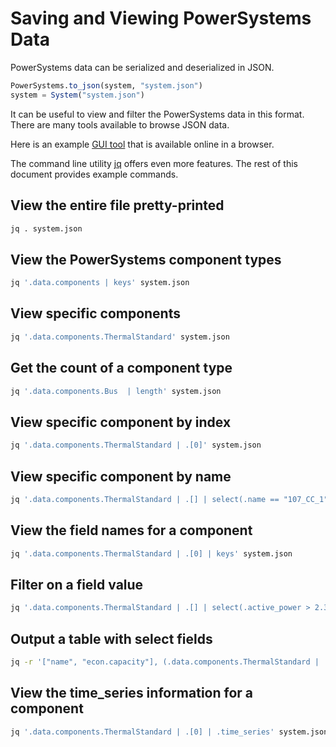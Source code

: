 # Saving and Viewing PowerSystems Data

PowerSystems data can be serialized and deserialized in JSON.

```Julia
PowerSystems.to_json(system, "system.json")
system = System("system.json")
```

It can be useful to view and filter the PowerSystems data in this format. There
are many tools available to browse JSON data.

Here is an example [GUI tool](http://jsonviewer.stack.hu) that is available
online in a browser.

The command line utility [jq](https://stedolan.github.io/jq/) offers even more
features. The rest of this document provides example commands.

## View the entire file pretty-printed

```zsh
jq . system.json
```

## View the PowerSystems component types

```zsh
jq '.data.components | keys' system.json
```

## View specific components

```zsh
jq '.data.components.ThermalStandard' system.json
```

## Get the count of a component type

```zsh
jq '.data.components.Bus  | length' system.json
```

## View specific component by index

```zsh
jq '.data.components.ThermalStandard | .[0]' system.json
```

## View specific component by name

```zsh
jq '.data.components.ThermalStandard | .[] | select(.name == "107_CC_1")' system.json
```

## View the field names for a component

```zsh
jq '.data.components.ThermalStandard | .[0] | keys' system.json
```

## Filter on a field value

```zsh
jq '.data.components.ThermalStandard | .[] | select(.active_power > 2.3)' system.json
```

## Output a table with select fields

```zsh
jq -r '["name", "econ.capacity"], (.data.components.ThermalStandard | .[] | [.name, .active_power]) | @tsv' system.json
```

## View the time_series information for a component

```zsh
jq '.data.components.ThermalStandard | .[0] | .time_series' system.json
```
